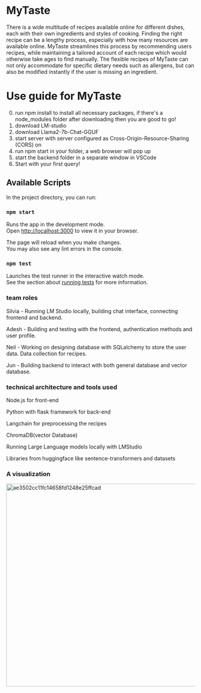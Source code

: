 # MyTaste

There is a wide multitude of recipes available online for different dishes, each with their own ingredients and styles of cooking. Finding the right recipe can be a lengthy process, especially with how many resources are available online. MyTaste streamlines this process by recommending users recipes, while maintaining a tailored account of each recipe which would otherwise take ages to find manually. The flexible recipes of MyTaste can not only accommodate for specific dietary needs such as allergens, but can also be modified instantly if the user is missing an ingredient.

# Use guide for MyTaste
0. run npm install to install all necessary packages, if there's a node_modules folder after downloading then you are good to go!
1. download LM-studio
2. download Llama2-7b-Chat-GGUF
3. start server with server configured as Cross-Origin-Resource-Sharing (CORS) on
4. run npm start in your folder, a web browser will pop up
5. start the backend folder in a separate window in VSCode
6. Start with your first query!

## Available Scripts

In the project directory, you can run:

### `npm start`

Runs the app in the development mode.\
Open [http://localhost:3000](http://localhost:3000) to view it in your browser.

The page will reload when you make changes.\
You may also see any lint errors in the console.

### `npm test`

Launches the test runner in the interactive watch mode.\
See the section about [running tests](https://facebook.github.io/create-react-app/docs/running-tests) for more information.

### team roles
Silvia - Running LM Studio locally, building chat interface, connecting frontend and backend.

Adesh - Building and testing with the frontend, authentication methods and user profile.

Neil - Working on designing database with SQLalchemy to store the user data. Data collection for recipes.

Jun - Building backend to interact with both general database and vector database.


### technical architecture and tools used

Node.js for front-end

Python with flask framework for back-end

Langchain for preprocessing the recipes

ChromaDB(vector Database)

Running Large Language models locally with LMStudio

Libraries from huggingface like sentence-transformers and datasets


### A visualization
<img width="540" alt="ae3502cc11fc14658fd1248e25ffcad" src="https://github.com/CS222-UIUC-SP24/group-project-team-32/assets/119599002/1ab57870-88d1-454b-97f6-dfac9a6acb8f">

